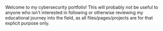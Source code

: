 Welcome to my cybersecurity portfolio! This will probably not be useful to anyone who isn't interested in following or otherwise reviewing my educational journey into the field, as all files/pages/projects are for that explicit purpose only.

